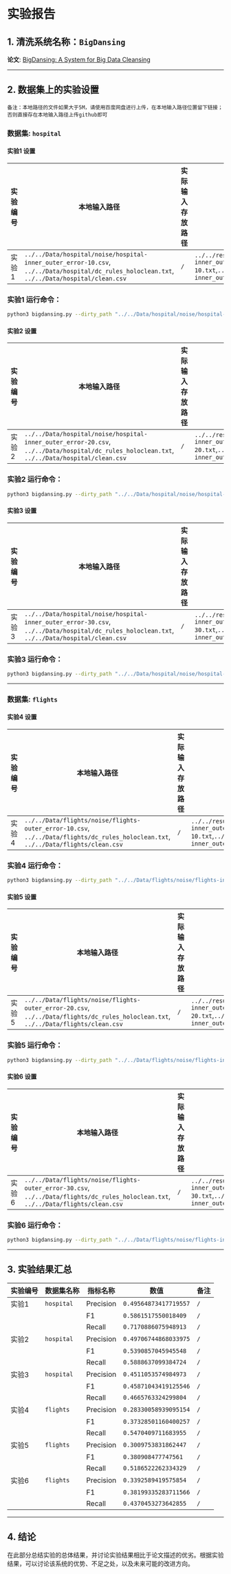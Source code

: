 # 实验报告

## 1. 清洗系统名称：`BigDansing`

**论文**: [BigDansing: A System for Big Data Cleansing](https://dl.acm.org/doi/10.1145/2723372.2747646) 

---

## 2. 数据集上的实验设置
`备注：本地路径的文件如果大于5M，请使用百度网盘进行上传，在本地输入路径位置留下链接；否则直接存在本地输入路径上传github即可`

### 数据集: `hospital`
#### 实验1 设置

| 实验编号 | 本地输入路径             | 实际输入存放路径                         | 本地输出路径             | 实际输出存放路径                        | 备注      |
|----------|--------------------------|----------------------------------|--------------------------|----------------------------------|-----------|
| 实验1    | `../../Data/hospital/noise/hospital-inner_outer_error-10.csv`, `../../Data/hospital/dc_rules_holoclean.txt`, `../../Data/hospital/clean.csv`| `/` | `../../results/bigdansing/Exp_result/bigdansing_hospital/all_computed_bigdansing_hospital1-inner_outer_error-10.txt`,`../../results/bigdansing/Repaired_res/bigdansing_hospital/repaired_bigdansing_hospital1-inner_outer_error-10.csv`  | `/`   | `/` |
### 实验1 运行命令：
```bash
python3 bigdansing.py --dirty_path "../../Data/hospital/noise/hospital-inner_outer_error-10.csv" --rule_path "../../Data/hospital/dc_rules_holoclean.txt" --clean_path "../../Data/hospital/clean.csv" --onlyed 0 --perfected 0 --task_name "bigdansing_hospital1"
```

#### 实验2 设置
| 实验编号 | 本地输入路径             | 实际输入存放路径                         | 本地输出路径             | 实际输出存放路径                        | 备注      |
|----------|--------------------------|----------------------------------|--------------------------|----------------------------------|-----------|
| 实验2    | `../../Data/hospital/noise/hospital-inner_outer_error-20.csv`, `../../Data/hospital/dc_rules_holoclean.txt`, `../../Data/hospital/clean.csv`| `/` | `../../results/bigdansing/Exp_result/bigdansing_hospital/all_computed_bigdansing_hospital2-inner_outer_error-20.txt`,`../../results/bigdansing/Repaired_res/bigdansing_hospital/repaired_bigdansing_hospital2-inner_outer_error-20.csv`  | `/`   | `/` |
### 实验2 运行命令：
```bash
python3 bigdansing.py --dirty_path "../../Data/hospital/noise/hospital-inner_outer_error-20.csv" --rule_path "../../Data/hospital/dc_rules_holoclean.txt" --clean_path "../../Data/hospital/clean.csv" --onlyed 0 --perfected 0 --task_name "bigdansing_hospital2"
```

#### 实验3 设置

| 实验编号 | 本地输入路径             | 实际输入存放路径                         | 本地输出路径             | 实际输出存放路径                        | 备注      |
|----------|--------------------------|----------------------------------|--------------------------|----------------------------------|-----------|
| 实验3    | `../../Data/hospital/noise/hospital-inner_outer_error-30.csv`, `../../Data/hospital/dc_rules_holoclean.txt`, `../../Data/hospital/clean.csv`| `/` | `../../results/bigdansing/Exp_result/bigdansing_hospital/all_computed_bigdansing_hospital3-inner_outer_error-30.txt`,`../../results/bigdansing/Repaired_res/bigdansing_hospital/repaired_bigdansing_hospital3-inner_outer_error-30.csv`  | `/`   | `/` |
### 实验3 运行命令：
```bash
python3 bigdansing.py --dirty_path "../../Data/hospital/noise/hospital-inner_outer_error-30.csv" --rule_path "../../Data/hospital/dc_rules_holoclean.txt" --clean_path "../../Data/hospital/clean.csv" --onlyed 0 --perfected 0 --task_name "bigdansing_hospital3"
```
---

### 数据集: `flights`

#### 实验4 设置

| 实验编号 | 本地输入路径             | 实际输入存放路径                         | 本地输出路径             | 实际输出存放路径                        | 备注      |
|----------|--------------------------|----------------------------------|--------------------------|----------------------------------|-----------|
| 实验4    | `../../Data/flights/noise/flights-outer_error-10.csv`, `../../Data/flights/dc_rules_holoclean.txt`, `../../Data/flights/clean.csv`| `/` | `../../results/bigdansing/Exp_result/bigdansing_flights/all_computed_bigdansing_flights1-inner_outer_error-10.txt`,`../../results/bigdansing/Repaired_res/bigdansing_flights/repaired_bigdansing_flights1-inner_outer_error-10.csv`  | `/`   | `/` |
### 实验4 运行命令：
```bash
python3 bigdansing.py --dirty_path "../../Data/flights/noise/flights-inner_outer_error-10.csv" --rule_path "../../Data/flights/dc_rules_holoclean.txt" --clean_path "../../Data/flights/clean.csv" --onlyed 0 --perfected 0 --task_name "bigdansing_flights1"
```

#### 实验5 设置

| 实验编号 | 本地输入路径             | 实际输入存放路径                         | 本地输出路径             | 实际输出存放路径                        | 备注      |
|----------|--------------------------|----------------------------------|--------------------------|----------------------------------|-----------|
| 实验5    | `../../Data/flights/noise/flights-outer_error-20.csv`, `../../Data/flights/dc_rules_holoclean.txt`, `../../Data/flights/clean.csv`| `/` | `../../results/bigdansing/Exp_result/bigdansing_flights/all_computed_bigdansing_flights2-inner_outer_error-20.txt`,`../../results/bigdansing/Repaired_res/bigdansing_flights/repaired_bigdansing_flights2-inner_outer_error-20.csv`  | `/`   | `/` |
### 实验5 运行命令：
```bash
python3 bigdansing.py --dirty_path "../../Data/flights/noise/flights-inner_outer_error-20.csv" --rule_path "../../Data/flights/dc_rules_holoclean.txt" --clean_path "../../Data/flights/clean.csv" --onlyed 0 --perfected 0 --task_name "bigdansing_flights2"
```

#### 实验6 设置

| 实验编号 | 本地输入路径             | 实际输入存放路径                         | 本地输出路径             | 实际输出存放路径                        | 备注      |
|----------|--------------------------|----------------------------------|--------------------------|----------------------------------|-----------|
| 实验6    | `../../Data/flights/noise/flights-outer_error-30.csv`, `../../Data/flights/dc_rules_holoclean.txt`, `../../Data/flights/clean.csv`| `/` | `../../results/bigdansing/Exp_result/bigdansing_flights/all_computed_bigdansing_flights3-inner_outer_error-30.txt`,`../../results/bigdansing/Repaired_res/bigdansing_flights/repaired_bigdansing_flights3-inner_outer_error-30.csv`  | `/`   | `/` |
### 实验6 运行命令：
```bash
python3 bigdansing.py --dirty_path "../../Data/flights/noise/flights-inner_outer_error-30.csv" --rule_path "../../Data/flights/dc_rules_holoclean.txt" --clean_path "../../Data/flights/clean.csv" --onlyed 0 --perfected 0 --task_name "bigdansing_flights3"
```
---

## 3. 实验结果汇总

| 实验编号 | 数据集名称       | 指标名称      | 数值    | 备注      |
|----------|------------------|-----------|-------|-----------|
| 实验1  | `hospital`     | Precision | `0.49564873417719557` | `/` |
|          |                  | F1        | `0.5861517550018409`  | `/` |
|          |                  | Recall    | `0.7170886075948913` | `/` |
| 实验2  | `hospital`     | Precision     | `0.49706744868033975` | `/` |
|          |                  | F1     | `0.5390857045945548` | `/` |
|          |                  | Recall     | `0.5888637099384724` | `/` |
| 实验3  | `hospital`     | Precision     | `0.4511053574984973` | `/` |
|          |                  | F1     | `0.45871043419125546` | `/` |
|          |                  | Recall     | `0.4665763324299804` | `/` |
| 实验4  | `flights`     | Precision     | `0.28330058939095154` | `/` |
|          |                  | F1     | `0.37328501160400257` | `/` |
|          |                  | Recall     | `0.5470409711683955` | `/` |
| 实验5  | `flights`     | Precision     | `0.3009753831862447` | `/` |
|          |                  | F1     | `0.380908477747561` | `/` |
|          |                  | Recall     | `0.5186522262334329` | `/` |
| 实验6  | `flights`     | Precision     | `0.3392589419575854` | `/` |
|          |                  | F1     | `0.38199335283711566` | `/` |
|          |                  | Recall     | `0.4370453273642855` | `/` |
---

## 4. 结论

在此部分总结实验的总体结果，并讨论实验结果相比于论文描述的优劣。根据实验结果，可以讨论该系统的优势、不足之处，以及未来可能的改进方向。